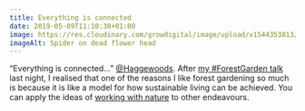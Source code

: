 ```yaml
---
title: Everything is connected
date: 2019-05-09T11:10:38+01:00
image: https://res.cloudinary.com/growdigital/image/upload/v1544353813/spider-43162868510.jpg
imageAlt: Spider on dead flower head
---
```


“Everything is connected…” [@Haggewoods](https://mobile.twitter.com/Haggewoods). After [my #ForestGarden talk](https://www.forestgarden.wales/talks/ldgc/) last night, I realised that one of the reasons I like forest gardening so much is because it is like a model for how sustainable living can be achieved. You can apply the ideas of [working with nature](https://www.agroforestry.co.uk/product/creating-a-forest-garden-2/) to other endeavours.
